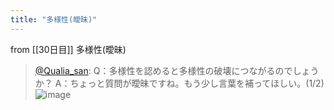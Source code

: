 ```yaml
---
title: "多様性(曖昧)"
---
```


from [[30日目]]
多様性(曖昧)
> [@Qualia_san](https://twitter.com/Qualia_san/status/1596170851766108162?s=20&t=Tlmu5QWMQ6TrWFueyG0fuA): Q：多様性を認めると多様性の破壊につながるのでしょうか？
> A：ちょっと質問が曖昧ですね。もう少し言葉を補ってほしい。(1/2)
> ![image](https://pbs.twimg.com/media/Fia8wmXaUAACwzE.png)
